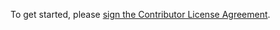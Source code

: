 To get started, please [sign the Contributor License Agreement](https://docs.google.com/forms/d/14yvwr6CXporVvPbBPoN4Wo5MJU2CnQDCACjF4ERBdU0/viewform?usp=send_form).
